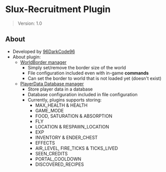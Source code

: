 # Slux-Recruitment Plugin
> Version: 1.0

## About
- Developed by [96DarkCode96](https://matejtomecek.eu/)
- About plugin:
  - <ins>WorldBorder manager</ins>
    - Simply set/remove the border size of the world
    - File configuration included even with in-game **commands**
    - Can set the border to world that is not loaded yet (doesn't exist)
  - <ins>PlayerData Database manager</ins>
    - Store player data in a database
    - Database configuration included in file configuration
    - Currently, plugins supports storing:
      - MAX_HEALTH & HEALTH
      - GAME_MODE
      - FOOD, SATURATION & ABSORPTION
      - FLY
      - LOCATION & RESPAWN_LOCATION
      - EXP
      - INVENTORY & ENDER_CHEST
      - EFFECTS
      - AIR_LEVEL, FIRE_TICKS & TICKS_LIVED
      - SEEN_CREDITS
      - PORTAL_COOLDOWN
      - DISCOVERED_RECIPES